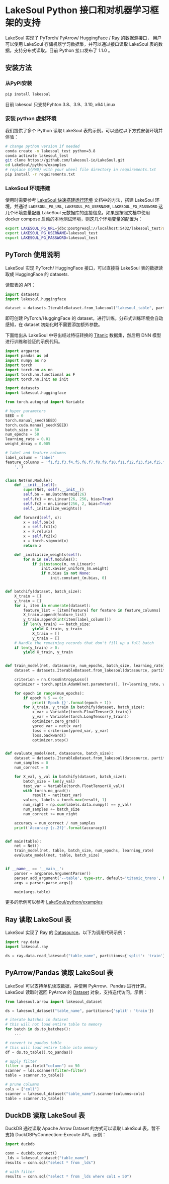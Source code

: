 # LakeSoul Python 接口和对机器学习框架的支持

LakeSoul 实现了 PyTorch/ PyArrow/ HuggingFace / Ray 的数据源接口， 用户可以使用 LakeSoul 存储机器学习数据集，并可以通过接口读取 LakeSoul 表的数据，支持分布式读取。目前
Python 接口发布了 1.1.0 。

## 安装方法

### 从PyPI安装

```bash
pip install lakesoul
```

目前 lakesoul 只支持Pyhton 3.8、3.9、3.10, x64 Linux

### 安装 python 虚拟环境

我们提供了多个 Python 读取 LakeSoul 表的示例，可以通过以下方式安装环境并体验：

```bash
# change python version if needed
conda create -n lakesoul_test python=3.8
conda activate lakesoul_test
git clone https://github.com/lakesoul-io/LakeSoul.git
cd LakeSoul/python/examples
# replace ${PWD} with your wheel file directory in requirements.txt
pip install -r requirements.txt
```

### LakeSoul 环境搭建

使用时需要参考 [LakeSoul 快速搭建运行环境](../01-Getting%20Started/01-setup-local-env.md) 文档中的方法，搭建 LakeSoul 环境，并通过 `LAKESOUL_PG_URL`, `LAKESOUL_PG_USERNAME`, `LAKESOUL_PG_PASSWORD` 这几个环境变量配置 LakeSoul 元数据库的连接信息。如果是按照文档中使用 docker compose 启动的本地测试环境，则这几个环境变量的配置为：

```bash
export LAKESOUL_PG_URL=jdbc:postgresql://localhost:5432/lakesoul_test?stringtype=unspecified
export LAKESOUL_PG_USERNAME=lakesoul_test
export LAKESOUL_PG_PASSWORD=lakesoul_test
```

## PyTorch 使用说明

LakeSoul 实现 PyTorch/ HuggingFace 接口，可以直接将 LakeSoul 表的数据读取成 HuggingFace 的 datasets.

读取表的 API：

```python
import datasets
import lakesoul.huggingface

dataset = datasets.IterableDataset.from_lakesoul("lakesoul_table", partitions={'split': 'train'})
```

即可创建 PyTorch/HuggingFace 的 dataset，进行训练。分布式训练环境会自动感知，在 dataset 初始化时不需要添加额外参数。

下面给出从 LakeSoul 中导出经过特征转换的 [Titanic](https://www.kaggle.com/competitions/titanic) 数据集，然后用 DNN 模型进行训练和验证的示例代码。

```python
import argparse
import pandas as pd
import numpy as np
import torch
import torch.nn as nn
import torch.nn.functional as F
import torch.nn.init as init

import datasets
import lakesoul.huggingface

from torch.autograd import Variable

# hyper parameters
SEED = 0
torch.manual_seed(SEED)
torch.cuda.manual_seed(SEED)
batch_size = 50
num_epochs = 50
learning_rate = 0.01
weight_decay = 0.005

# label and feature columns
label_column = 'label'
feature_columns = 'f1,f2,f3,f4,f5,f6,f7,f8,f9,f10,f11,f12,f13,f14,f15,f16,f17,f18,f19,f20,f21,f22,f23,f24,f25,f26'.split(
    ',')


class Net(nn.Module):
    def __init__(self):
        super(Net, self).__init__()
        self.bn = nn.BatchNorm1d(26)
        self.fc1 = nn.Linear(26, 256, bias=True)
        self.fc2 = nn.Linear(256, 2, bias=True)
        self._initialize_weights()

    def forward(self, x):
        x = self.bn(x)
        x = self.fc1(x)
        x = F.relu(x)
        x = self.fc2(x)
        x = torch.sigmoid(x)
        return x

    def _initialize_weights(self):
        for m in self.modules():
            if isinstance(m, nn.Linear):
                init.xavier_uniform_(m.weight)
                if m.bias is not None:
                    init.constant_(m.bias, 0)


def batchify(dataset, batch_size):
    X_train = []
    y_train = []
    for i, item in enumerate(dataset):
        feature_list = [item[feature] for feature in feature_columns]
        X_train.append(feature_list)
        y_train.append(int(item[label_column]))
        if len(y_train) == batch_size:
            yield X_train, y_train
            X_train = []
            y_train = []
    # Handle the remaining records that don't fill up a full batch
    if len(y_train) > 0:
        yield X_train, y_train


def train_model(net, datasource, num_epochs, batch_size, learning_rate):
    dataset = datasets.IterableDataset.from_lakesoul(datasource, partitions={'split': 'train'})

    criterion = nn.CrossEntropyLoss()
    optimizer = torch.optim.AdamW(net.parameters(), lr=learning_rate, weight_decay=weight_decay)

    for epoch in range(num_epochs):
        if epoch % 5 == 0:
            print('Epoch {}'.format(epoch + 1))
        for X_train, y_train in batchify(dataset, batch_size):
            x_var = Variable(torch.FloatTensor(X_train))
            y_var = Variable(torch.LongTensor(y_train))
            optimizer.zero_grad()
            ypred_var = net(x_var)
            loss = criterion(ypred_var, y_var)
            loss.backward()
            optimizer.step()


def evaluate_model(net, datasource, batch_size):
    dataset = datasets.IterableDataset.from_lakesoul(datasource, partitions={'split': 'val'})
    num_samples = 0
    num_correct = 0

    for X_val, y_val in batchify(dataset, batch_size):
        batch_size = len(y_val)
        test_var = Variable(torch.FloatTensor(X_val))
        with torch.no_grad():
            result = net(test_var)
        values, labels = torch.max(result, 1)
        num_right = np.sum(labels.data.numpy() == y_val)
        num_samples += batch_size
        num_correct += num_right

    accuracy = num_correct / num_samples
    print('Accuracy {:.2f}'.format(accuracy))


def main(table):
    net = Net()
    train_model(net, table, batch_size, num_epochs, learning_rate)
    evaluate_model(net, table, batch_size)


if __name__ == '__main__':
    parser = argparse.ArgumentParser()
    parser.add_argument('--table', type=str, default='titanic_trans', help='lakesoul table name')
    args = parser.parse_args()

    main(args.table)

```

更多的示例可以参考 [LakeSoul/python/examples](https://github.com/lakesoul-io/LakeSoul/tree/main/python/examples)

## Ray 读取 LakeSoul 表

LakeSoul 实现了 Ray 的 [Datasource](https://docs.ray.io/en/latest/data/api/doc/ray.data.Datasource.html)。以下为调用代码示例：

```python
import ray.data
import lakesoul.ray

ds = ray.data.read_lakesoul("table_name", partitions={'split': 'train'})
```

## PyArrow/Pandas 读取 LakeSoul 表

LakeSoul 可以支持单机读取数据，并使用 PyArrow、Pandas 进行计算。LakeSoul 读取时返回 PyArrow
的 [Dataset](https://arrow.apache.org/docs/python/generated/pyarrow.dataset.Dataset.html) 对象，支持迭代访问。示例：

```python
from lakesoul.arrow import lakesoul_dataset

ds = lakesoul_dataset("table_name", partitions={'split': 'train'})

# iterate batches in dataset
# this will not load entire table to memory
for batch in ds.to_batches():
    ...

# convert to pandas table
# this will load entire table into memory
df = ds.to_table().to_pandas()

# apply filter
filter = pc.field("column") == 50
scanner = lds.scanner(filter=filter)
table = scanner.to_table()

# prune columns
cols = ["col1"]
scanner = lakesoul_dataset("table_name").scanner(columns=cols)
table = scanner.to_table()
```

## DuckDB 读取 LakeSoul 表

DuckDB 通过读取 Apache Arrow Dataset 的方式可以读取 LakeSoul 表，暂不支持 DuckDBPyConnection::Execute API。示例：

```python
import duckdb

conn = duckdb.connect()
_lds = lakesoul_dataset("table_name")
results = conn.sql("select * from _lds")

# with filter
results = conn.sql("select * from _lds where col1 = 50")
```
